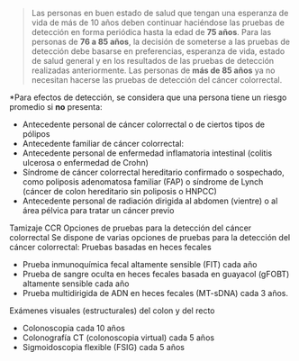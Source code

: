 >Las personas en buen estado de salud que tengan una esperanza de vida de más de 10 años deben continuar haciéndose las pruebas de detección en forma periódica hasta la edad de **75 años**.
Para las personas de **76 a 85 años**, la decisión de someterse a las pruebas de detección debe basarse en preferencias, esperanza de vida, estado de salud general y en los resultados de las pruebas de detección realizadas anteriormente.
Las personas de **más de 85 años** ya no necesitan hacerse las pruebas de detección del cáncer colorrectal.


*Para efectos de detección, se considera que una persona tiene un riesgo promedio si **no** presenta:

- Antecedente personal de cáncer colorrectal o de ciertos tipos de pólipos
- Antecedente familiar de cáncer colorrectal:
- Antecedente personal de enfermedad inflamatoria intestinal (colitis ulcerosa o enfermedad de Crohn)
- Síndrome de cáncer colorrectal hereditario confirmado o sospechado, como poliposis adenomatosa familiar (FAP) o síndrome de Lynch (cáncer de colon hereditario sin poliposis o HNPCC)
- Antecedente personal de radiación dirigida al abdomen (vientre) o al área pélvica para tratar un cáncer previo

Tamizaje CCR
Opciones de pruebas para la detección del cáncer colorrectal
Se dispone de varias opciones de pruebas para la detección del cáncer colorrectal:
Pruebas basadas en heces fecales
- Prueba inmunoquímica fecal altamente sensible (FIT) cada año
- Prueba de sangre oculta en heces fecales basada en guayacol (gFOBT) altamente sensible cada año
- Prueba multidirigida de ADN en heces fecales (MT-sDNA) cada 3 años.

Exámenes visuales (estructurales) del colon y del recto

- Colonoscopia cada 10 años
- Colonografía CT (colonoscopia virtual) cada 5 años
- Sigmoidoscopia flexible (FSIG) cada 5 años

